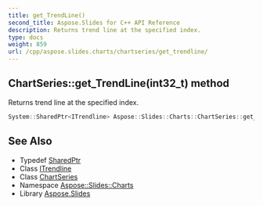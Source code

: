 ```yaml
---
title: get_TrendLine()
second_title: Aspose.Slides for C++ API Reference
description: Returns trend line at the specified index.
type: docs
weight: 859
url: /cpp/aspose.slides.charts/chartseries/get_trendline/
---
```

## ChartSeries::get_TrendLine(int32_t) method


Returns trend line at the specified index.

```cpp
System::SharedPtr<ITrendline> Aspose::Slides::Charts::ChartSeries::get_TrendLine(int32_t index) override
```

## See Also

* Typedef [SharedPtr](../../system/sharedptr/)
* Class [ITrendline](../itrendline/)
* Class [ChartSeries](./)
* Namespace [Aspose::Slides::Charts](../)
* Library [Aspose.Slides](../../)